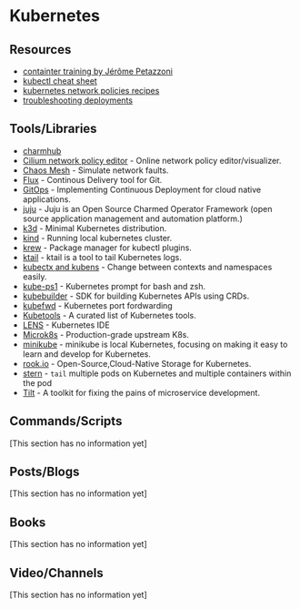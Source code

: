 # Kubernetes

## Resources

- [containter training by Jérôme Petazzoni](https://github.com/jpetazzo/container.training)
- [kubectl cheat sheet](https://kubernetes.io/docs/reference/kubectl/cheatsheet/)
- [kubernetes network policies recipes](https://github.com/ahmetb/kubernetes-network-policy-recipes)
- [troubleshooting deployments](https://learnk8s.io/troubleshooting-deployments)

## Tools/Libraries

- [charmhub](https://charmhub.io/)
- [Cilium network policy editor](https://editor.cilium.io/?id=C32XxKEfC9r6hJ4Y) - Online network policy editor/visualizer.
- [Chaos Mesh](https://chaos-mesh.org/docs/simulate-network-chaos-on-kubernetes/) - Simulate network faults.
- [Flux](https://github.com/fluxcd/flux) - Continous Delivery tool for Git.
- [GitOps](https://www.gitops.tech/) - Implementing Continuous Deployment for cloud native applications.
- [juju](https://juju.is/docs/olm/other-clusters) - Juju is an Open Source Charmed Operator Framework (open source application management and automation platform.)
- [k3d](https://k3d.io/v5.2.2/) - Minimal Kubernetes distribution.
- [kind](https://kind.sigs.k8s.io/) - Running local kubernetes cluster.
- [krew](https://github.com/kubernetes-sigs/krew) - Package manager for kubectl plugins.
- [ktail](https://github.com/atombender/ktail) - ktail is a tool to tail Kubernetes logs.
- [kubectx and kubens](https://github.com/ahmetb/kubectx) - Change between contexts and namespaces easily.
- [kube-ps1](https://github.com/jonmosco/kube-ps1) - Kubernetes prompt for bash and zsh.
- [kubebuilder](https://github.com/kubernetes-sigs/kubebuilder) - SDK for building Kubernetes APIs using CRDs.
- [kubefwd](https://github.com/txn2/kubefwd) - Kubernetes port fordwarding
- [Kubetools](https://collabnix.github.io/kubetools/) - A curated list of Kubernetes tools.
- [LENS](https://k8slens.dev/) - Kubernetes IDE
- [Microk8s](https://microk8s.io/) - Production-grade upstream K8s.
- [minikube](https://minikube.sigs.k8s.io/docs/start/) - minikube is local Kubernetes, focusing on making it easy to learn and develop for Kubernetes.
- [rook.io](https://rook.io/) - Open-Source,Cloud-Native Storage for Kubernetes.
- [stern](https://github.com/wercker/stern) - `tail` multiple pods on Kubernetes and multiple containers within the pod
- [Tilt](https://tilt.dev/) - A toolkit for fixing the pains of microservice development.

## Commands/Scripts

[This section has no information yet]

## Posts/Blogs

[This section has no information yet]

## Books

[This section has no information yet]

## Video/Channels

[This section has no information yet]
